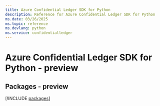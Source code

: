 ```yaml
---
title: Azure Confidential Ledger SDK for Python
description: Reference for Azure Confidential Ledger SDK for Python
ms.date: 03/26/2025
ms.topic: reference
ms.devlang: python
ms.service: confidentialledger
---
```

# Azure Confidential Ledger SDK for Python - preview
## Packages - preview
[!INCLUDE [packages](confidential-ledger-index.md)]